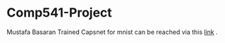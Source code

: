# Comp541-Project
Mustafa Basaran 
Trained Capsnet for mnist can be reached via this [link](https://drive.google.com/drive/folders/1n_OdDOwX_xQdJ8sm8JUa6CZoQjuwOyga?usp=sharing) .


